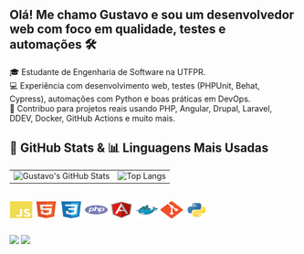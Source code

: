 ## Olá! Me chamo Gustavo e sou um desenvolvedor web com foco em qualidade, testes e automações 🛠️

🎓 Estudante de Engenharia de Software na UTFPR.  
💻 Experiência com desenvolvimento web, testes (PHPUnit, Behat, Cypress), automações com Python e boas práticas em DevOps.  
🚀 Contribuo para projetos reais usando PHP, Angular, Drupal, Laravel, DDEV, Docker, GitHub Actions e muito mais.

## 🚀 GitHub Stats & 📊 Linguagens Mais Usadas

|                |                |
| -------------- | -------------- |
| ![Gustavo's GitHub Stats](https://github-readme-stats.vercel.app/api?username=gusteugenio&show_icons=true&theme=tokyonight&count_private=true) | ![Top Langs](https://github-readme-stats.vercel.app/api/top-langs/?username=gusteugenio&layout=compact&theme=tokyonight) |


<div style="display: inline_block"><br>
  <img align="center" alt="Gustavo-JS" height="30" width="40" src="https://raw.githubusercontent.com/devicons/devicon/master/icons/javascript/javascript-plain.svg">
  <img align="center" alt="Gustavo-HTML" height="30" width="40" src="https://raw.githubusercontent.com/devicons/devicon/master/icons/html5/html5-original.svg">
  <img align="center" alt="Gustavo-CSS" height="30" width="40" src="https://raw.githubusercontent.com/devicons/devicon/master/icons/css3/css3-original.svg">
  <img align="center" alt="Gustavo-PHP" height="30" width="40" src="https://raw.githubusercontent.com/devicons/devicon/master/icons/php/php-plain.svg">
  <img align="center" alt="Gustavo-Angular" height="30" width="40" src="https://raw.githubusercontent.com/devicons/devicon/master/icons/angularjs/angularjs-original.svg">
  <img align="center" alt="Gustavo-Docker" height="30" width="40" src="https://raw.githubusercontent.com/devicons/devicon/master/icons/docker/docker-original.svg">
  <img align="center" alt="Gustavo-Git" height="30" width="40" src="https://raw.githubusercontent.com/devicons/devicon/master/icons/git/git-original.svg">
  <img align="center" alt="Gustavo-Python" height="30" width="40" src="https://raw.githubusercontent.com/devicons/devicon/master/icons/python/python-original.svg">
</div>

##

<div> 
  <a href="mailto:gustavoeugenio297@gmail.com"><img src="https://img.shields.io/badge/-Gmail-%23333?style=for-the-badge&logo=gmail&logoColor=white" target="_blank"></a>
  <a href="https://www.linkedin.com/in/gusteugenio/" target="_blank"><img src="https://img.shields.io/badge/-LinkedIn-%230077B5?style=for-the-badge&logo=linkedin&logoColor=white" target="_blank"></a> 
</div>
